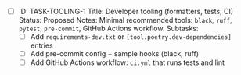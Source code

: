- [ ] ID: TASK-TOOLING-1
  Title: Developer tooling (formatters, tests, CI)
  Status: Proposed
  Notes: Minimal recommended tools: `black`, `ruff`, `pytest`, `pre-commit`, GitHub Actions workflow.
  Subtasks:
  - [ ] Add `requirements-dev.txt` or `[tool.poetry.dev-dependencies]` entries
  - [ ] Add pre-commit config + sample hooks (black, ruff)
  - [ ] Add GitHub Actions workflow: `ci.yml` that runs tests and lint
